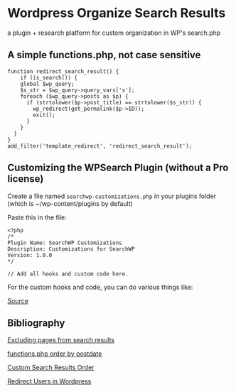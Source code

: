 # Wordpress Organize Search Results
a plugin + research platform for custom organization in WP's search.php

## A simple functions.php, not case sensitive
```
function redirect_search_result() {
	if (is_search()) {
    global $wp_query;
    $s_str = $wp_query->query_vars['s'];
    foreach ($wp_query->posts as $p) {
      if (strtolower($p->post_title) == strtolower($s_str)) {
        wp_redirect(get_permalink($p->ID));
        exit();
      }
    }
  }
}
add_filter('template_redirect', 'redirect_search_result');
```


## Customizing the WPSearch Plugin (without a Pro license)

Create a file named `searchwp-customizations.php` in your plugins folder (which is ~/wp-content/plugins by default)

Paste this in the file:

```
<?php
/*
Plugin Name: SearchWP Customizations
Description: Customizations for SearchWP
Version: 1.0.0
*/

// Add all hooks and custom code here.
```

For the custom hooks and code, you can do various things like: 






[Source](https://searchwp.com/documentation/knowledge-base/creating-searchwp-customizations-plugin/)


## Bibliography
[Excluding pages from search results](https://www.wpexplorer.com/limit-wordpress-search/)

[functions.php order by postdate](https://wordpress.stackexchange.com/questions/339566/how-do-i-change-wp-search-results-order)

[Custom Search Results Order](https://searchwp.com/extensions/custom-results-order/)

[Redirect Users in Wordpress](https://firstsiteguide.com/how-to-redirect-users-in-wordpress/)
